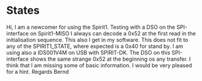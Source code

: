 # States
Hi, I am a newcomer for using the Spirit1.
Testing with a DSO on the SPI-interface on Spirit1-MISO I always can decode a 0x52 at the first read in the initialisation sequence.
This also I get in my software.
This does not fit to any of the SPIRIT1_STATE, where expected is a 0x40 for stand by.
I am using also a IDS001V4M on USB with SPIRIT-DK. The DSO on this SPI-interface shows the same strange 0x52 at the beginning os any transfer.
I think that I am missing some of basic information.
I would be very pleased for a hint.
Regards Bernd
